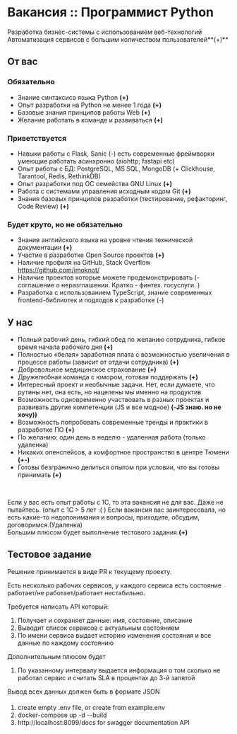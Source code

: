 # Вакансия :: Программист Python

Разработка бизнес-системы с использованием веб-технологий Автоматизация сервисов с большим количеством пользователей**(+)**

## От вас

### Обязательно

- Знание синтаксиса языка Python  **(+)**
- Опыт разработки на Python не менее 1 года **(+)**
- Базовые знания принципов работы Web **(+)**
- Желание работать в команде и развиваться **(+)**

### Приветствуется

- Навыки работы с Flask, Sanic (-) есть современные фреймворки умеющие работать асинхронно (aiohttp, fastapi etc) 
- Опыт работы с БД: PostgreSQL, MS SQL, MongoDB (+ Clickhouse, Tarantool, Redis, RethinkDB)
- Опыт разработки под ОС семейства GNU Linux **(+)**
- Работа с системами управления исходным кодом Git **(+)**
- Знания базовых принципов разработки (тестирование, рефакторинг, Code Review) **(+)**

### Будет круто, но не обязательно

- Знание английского языка на уровне чтения технической документации **(+)**
- Участие в разработке Open Source проектов **(+)** 
- Наличие профиля на GitHub, Stack Overflow https://github.com/imoknot/
- Наличие проектов которые можете продемонстрировать (- соглашение о неразглашении. Кратко - финтех. госуслуги. )
- Разработка с использованием TypeScript, знание современных frontend-библиотек и подходов к разработке (-)

## У нас

- Полный рабочий день, гибкий обед по желанию сотрудника, гибкое время начала рабочего дня **(+)**
- Полностью «белая» заработная плата с возможностью увеличения в процессе работы (зависит от отдачи сотрудника) **(+)**
- Добровольное медицинское страхование **(+)**
- Дружелюбная команда с юмором, готовая поддержать **(+)**
- Интересный проект и необычные задачи. Нет, если думаете, что рутины нет, она есть, но нацелены мы именно на продуктив
- Возможность одновременно участвовать в разных проектах и развивать другие компетенции (JS и все модное)
 **(-JS знаю. но не хочу))**
- Возможность попробовать современные тренды и практики в разработке ПО **(+)**
- По желанию: один день в неделю - удаленная работа (только удаленка)
- Никаких опенспейсов, а комфортное пространство в центре Тюмени **(+-)**
- Готовы безгранично делиться опытом при условии, что вы готовы принимать **(+)**

&nbsp;  

Если у вас есть опыт работы с 1С, то эта вакансия не для вас. Даже не пытайтесь. (опыт с 1С > 5 лет :( ) 
Если вакансия вас заинтересовала, но есть какие-то недопонимания и вопросы, приходите, обсудим, договоримся.(Удаленка)  
Большим плюсом будет выполнение тестового задания.**(+)**

## Тестовое задание

Решение принимается в виде PR к текущему проекту.

Есть несколько рабочих сервисов, у каждого сервиса есть состояние работает/не работает/работает нестабильно.

Требуется написать API который:

1. Получает и сохраняет данные: имя, состояние, описание
2. Выводит список сервисов с актуальным состоянием
3. По имени сервиса выдает историю изменения состояния и все данные по каждому состоянию

Дополнительным плюсом будет

1. По указанному интервалу выдается информация о том сколько не работал сервис и считать SLA в процентах до 3-й запятой

Вывод всех данных должен быть в формате JSON


####

1. create empty .env file, or create from example.env
2. docker-compose up -d --build
3. http://localhost:8099/docs for swagger documentation API 